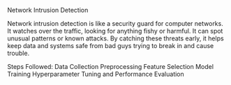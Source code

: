 Network Intrusion Detection

Network intrusion detection is like a security guard for computer networks. It watches over the traffic, looking for anything fishy or harmful. It can spot unusual patterns or known attacks. By catching these threats early, it helps keep data and systems safe from bad guys trying to break in and cause trouble.

Steps Followed:
Data Collection 
Preprocessing
Feature Selection
Model Training
Hyperparameter Tuning and 
Performance Evaluation
